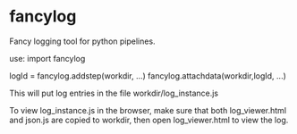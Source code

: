fancylog
========
Fancy logging tool for python pipelines.

use:
import fancylog

logId = fancylog.addstep(workdir, ...)
fancylog.attachdata(workdir,logId, ...)

This will put log entries in the file
workdir/log_instance.js

To view log_instance.js in the browser,
make sure that both log_viewer.html
and json.js are copied to workdir,
then open log_viewer.html to view the log.

